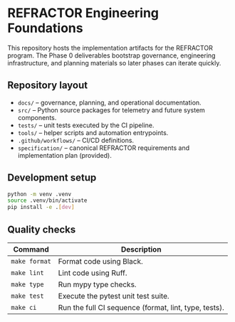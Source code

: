 # REFRACTOR Engineering Foundations

This repository hosts the implementation artifacts for the REFRACTOR program. The Phase 0 deliverables
bootstrap governance, engineering infrastructure, and planning materials so later phases can iterate
quickly.

## Repository layout

- `docs/` – governance, planning, and operational documentation.
- `src/` – Python source packages for telemetry and future system components.
- `tests/` – unit tests executed by the CI pipeline.
- `tools/` – helper scripts and automation entrypoints.
- `.github/workflows/` – CI/CD definitions.
- `specification/` – canonical REFRACTOR requirements and implementation plan (provided).

## Development setup

```bash
python -m venv .venv
source .venv/bin/activate
pip install -e .[dev]
```

## Quality checks

| Command       | Description                                     |
| ------------- | ----------------------------------------------- |
| `make format` | Format code using Black.                        |
| `make lint`   | Lint code using Ruff.                           |
| `make type`   | Run mypy type checks.                           |
| `make test`   | Execute the pytest unit test suite.             |
| `make ci`     | Run the full CI sequence (format, lint, type, tests). |

